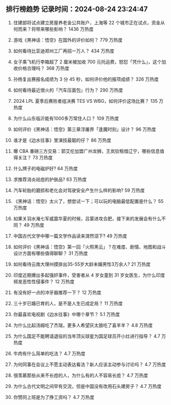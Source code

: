 
## 排行榜趋势 记录时间：2024-08-24 23:24:47
  
  1. 住建部将试点建立房屋养老金公共账户，上海等 22 个城市正在试点，资金从何而来？将带来哪些影响？ 1436 万热度
    
  2. 游戏《黑神话：悟空》在国外的评价如何？ 779 万热度
    
  3. 如何看待比亚迪郑州工厂再招一万人？ 434 万热度
    
  4. 女子乘飞机行李箱超了 2 厘米被加收 700 元托运费，怒怼「凭什么」，这个加收价格合理吗？ 368 万热度
    
  5. 孙杨复出赛报名成绩为 3 分 45 秒，如何评价他的报项成绩？ 326 万热度
    
  6. 如何看待最近很火的「汽车压面包」行为？ 290 万热度
    
  7. 2024 LPL 夏季后赛败者组决赛 TES VS WBG，如何评价这场比赛？ 135 万热度
    
  8. 为什么山东临沂能有1000多万常住人口？ 109 万热度
    
  9. 如何评价《黑神话：悟空》第三章浮屠界「逢魔时刻」设计？ 96 万热度
    
  10. 谁才是《边水往事》里演技最靓的仔？ 86 万热度
    
  11. 曝 CBA 重磅三方交易：郭艾伦加盟广州龙狮，王岚钦租借辽宁，哪些信息值得关注？ 73 万热度
    
  12. 什么牌子的电磁炉好? 64 万热度
    
  13. 求推荐消炎祛痘的护肤品? 63 万热度
    
  14. 汽车轮胎的磨损和老化会对驾驶安全产生什么样的影响? 59 万热度
    
  15. 《黑神话：悟空》太火了，想尝试一下；可以玩的电脑最低配置是什么？ 55 万热度
    
  16. 如果关羽水淹七军威震华夏的时候，吕蒙进攻合肥，接下来的发展会有什么不同？ 49 万热度
    
  17. 中国古代文学中哪一篇文学作品读来潸然泪下? 49 万热度
    
  18. 如何评价《黑神话：悟空》第一回「火照黑云」？在难度、剧情、地图和战斗设计方面有哪些值得聊聊？ 31 万热度
    
  19. 如何看待云南大理州摸排出35-55岁大龄未婚男性3万余人? 21 万热度
    
  20. 印度近期爆出多起强奸事件，受害者从 4 岁女童到 31 岁女医生，为什么印度频发恶性性侵事件？ 12 万热度
    
  21. 有没有好一点的冲牙器推荐一下？ 12 万热度
    
  22. 三十岁已婚已育的人，是不是人生已成定局？ 11 万热度
    
  23. 你最喜欢电视剧《边水往事》中哪个章节？ 5.1 万热度
    
  24. 为什么比起汤姆吃了杰瑞，更多人希望灰太狼吃了喜羊羊？ 4.8 万热度
    
  25. 为什么国足不能聘请退役的当年顶尖球星为国足球员开小灶进行指导？ 4.7 万热度
    
  26. 牛肉有什么简单的吃法？ 4.7 万热度
    
  27. 为何同事在会议上不愿主动表达看法？新人应该主动参与讨论吗？ 4.7 万热度
    
  28. 很羡慕那些从来不长痘的人，为什么有的人不容易长痘？ 4.7 万热度
    
  29. 为什么古代文明之间早有交流，但是中国没有改用石头建房子？ 4.7 万热度
    
  30. 你赞同上班是为了挣工资吗？ 4.7 万热度
    